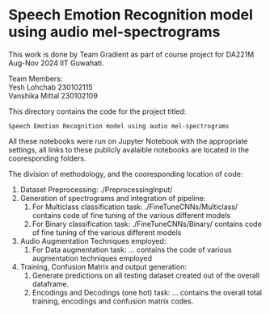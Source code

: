 # Speech Emotion Recognition model using audio mel-spectrograms
This work is done by Team Gradient as part of course project for DA221M Aug-Nov 2024 IIT Guwahati.

Team Members: <br>
    Yesh Lohchab 230102115 \
    Vanshika Mittal 230102109

This directory contains the code for the project titled: 

    Speech Emotion Recognition model using audio mel-spectrograms

All these notebooks were run on Jupyter Notebook with the appropriate settings, all links to these publicly avalaible notebooks are located in the cooresponding folders.

The division of methodology, and the cooresponding location of code:
1. Dataset Preprocessing: ./PreprocessingInput/
2. Generation of spectrograms and integration of pipeline:
    1. For Multiclass classification task: ./FineTuneCNNs/Multiclass/ contains code of fine tuning of the various different models
    2. For Binary classification task: ./FineTuneCNNs/Binary/ contains code of fine tuning of the various different models
3. Audio Augmentation Techniques employed:
    1. For Data augmentation task: ... contains the code of various augmentation techniques employed
5. Training, Confusion Matrix and output generation:
    1. Generate predictions on all testing dataset created out of the overall dataframe.
    2. Encodings and Decodings (one hot) task: ... contains the overall total training, encodings and confusion matrix codes.

